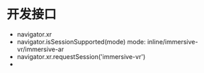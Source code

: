 # 开发接口

- navigator.xr
- navigator.isSessionSupported(mode) mode: inline/immersive-vr/immersive-ar
- navigator.xr.requestSession('immersive-vr')
- 
